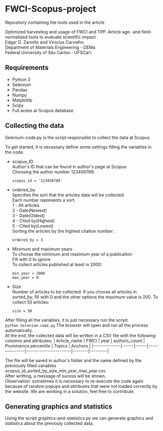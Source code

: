 # FWCI-Scopus-project

Repository containing the tools used in the article 

Optimized harvesting and usage of FWCI and TPP. Article age- and field-normalized tools to evaluate scientific impact\
Edgar D. Zanotto and Vinicius Carvalho\
Department of Materials Engineering - DEMa\
Federal University of São Carlos - UFSCar\


## Requirements
* Python 3
* Selenium 
* Pandas
* Numpy
* Matplotlib
* Scipy
* Full acess at Scopus database


## Collecting the data
Selenium-code.py is the script responsible to collect the data at Scopus.

To get started, it is necessary define some settings filling the variables in the code.

 * scopus_ID\
      Author's ID that can be found in author's page at Scopus\
      Choosing the author number 123456789:
      ```
      scopus_id = '123456789'
      ```
  * ordered_by\
      Specifies the sort that the articles data will be collected\
      Each number represents a sort.\
      1 - All articles\
      2 - Date(Newest)\
      3 - Date(Oldest)\
      4 - Cited by(Highest)\
      5 - Cited by(Lowest)\
      Sorting the articles by the highest citation number:
      ```
      ordered_by = 3
      ```
  * Minimum and maximum years\
      To choose the minimum and maximum year of a publication\
      Fill with 0 to ignore\
      To collect articles published at least in 2000: 
      ```
      min_year = 2000  
      max_year = 0
      ```
   * Size\
      Number of articles to be collected.
      If you choose all articles in sorted_by, fill with 0 and the other options the maximum value is 200.
      To collect 50 articles: 
      ```
      size = 50
      ```
After filling all the variables, it is just necessary run the script:\
    ```
    python Selenium-code.py
    ```
The browser will open and run all the process automatically. \
At the end, the collected data will be written in a CSV file with the following columns and attributes:
| Article_name | FWCI | year | authors_count | Prominence percentile | Topics | Anchors |
|--------------|------|------|---------------|-----------------------|--------|---------|

The file will be saved in author's folder and the name defined by the previously filled variables\
scopus_id_sorted_by_size_min_year_max_year.csv\
After writting, a message of sucess will be shown.\
Observation: sometimes it is necessary to re-execute the code again because of random popups and attributes that were not loaded correctly by the website. We are working in a solution, feel free to contribute.

## Generating graphics and statistics
Using the script graphics-and-statistics.py we can generate graphics and statistics about the previouly collected data.


